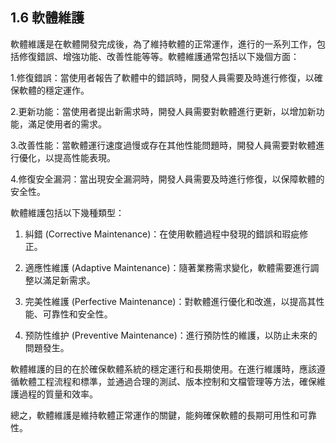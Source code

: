 ## 1.6 軟體維護

軟體維護是在軟體開發完成後，為了維持軟體的正常運作，進行的一系列工作，包括修復錯誤、增強功能、改善性能等等。軟體維護通常包括以下幾個方面：

1.修復錯誤：當使用者報告了軟體中的錯誤時，開發人員需要及時進行修復，以確保軟體的穩定運作。

2.更新功能：當使用者提出新需求時，開發人員需要對軟體進行更新，以增加新功能，滿足使用者的需求。

3.改善性能：當軟體運行速度過慢或存在其他性能問題時，開發人員需要對軟體進行優化，以提高性能表現。

4.修復安全漏洞：當出現安全漏洞時，開發人員需要及時進行修復，以保障軟體的安全性。


軟體維護包括以下幾種類型：

1. 糾錯 (Corrective Maintenance)：在使用軟體過程中發現的錯誤和瑕疵修正。

2. 適應性維護 (Adaptive Maintenance)：隨著業務需求變化，軟體需要進行調整以滿足新需求。

3. 完美性維護 (Perfective Maintenance)：對軟體進行優化和改進，以提高其性能、可靠性和安全性。

4. 预防性维护 (Preventive Maintenance)：進行預防性的維護，以防止未來的問題發生。

軟體維護的目的在於確保軟體系統的穩定運行和長期使用。在進行維護時，應該遵循軟體工程流程和標準，並通過合理的測試、版本控制和文檔管理等方法，確保維護過程的質量和效率。

總之，軟體維護是維持軟體正常運作的關鍵，能夠確保軟體的長期可用性和可靠性。